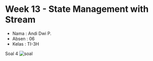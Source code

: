 # Week 13 - State Management with Stream

- Nama : Andi Dwi P.
- Absen : 06 
- Kelas : TI-3H

Soal 4 
![soal](./docs/Praktikum-1-Soal-4.gif)